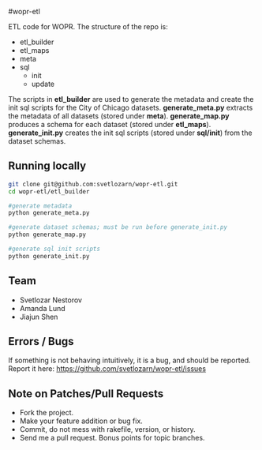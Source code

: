 #wopr-etl

ETL code for WOPR.  The structure of the repo is:
* etl_builder
* etl_maps
* meta
* sql
  * init
  * update

The scripts in **etl_builder** are used to generate the metadata and create the init sql scripts for the City of Chicago datasets. **generate_meta.py** extracts the metadata of all datasets (stored under **meta**). **generate_map.py** produces a schema for each dataset (stored under **etl_maps**). **generate_init.py** creates the init sql scripts (stored under **sql/init**) from the dataset schemas.
  
## Running locally

``` bash
git clone git@github.com:svetlozarn/wopr-etl.git
cd wopr-etl/etl_builder

#generate metadata
python generate_meta.py

#generate dataset schemas; must be run before generate_init.py
python generate_map.py

#generate sql init scripts
python generate_init.py
```

## Team

* Svetlozar Nestorov
* Amanda Lund
* Jiajun Shen

## Errors / Bugs

If something is not behaving intuitively, it is a bug, and should be reported.
Report it here: https://github.com/svetlozarn/wopr-etl/issues

## Note on Patches/Pull Requests
 
* Fork the project.
* Make your feature addition or bug fix.
* Commit, do not mess with rakefile, version, or history.
* Send me a pull request. Bonus points for topic branches.
